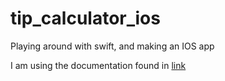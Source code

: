 # tip_calculator_ios
Playing around with swift, and making an IOS app

I am using the documentation found in [link](https://courses.codepath.com/snippets/ios_university/prework_university.md)